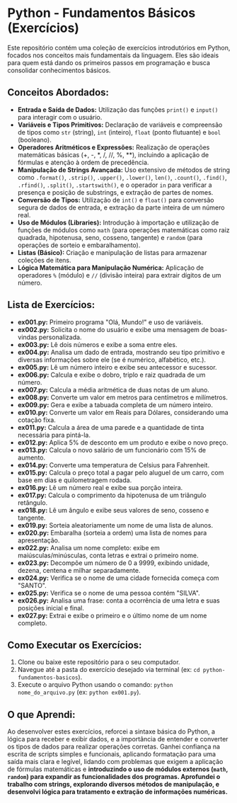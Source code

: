 # Python - Fundamentos Básicos (Exercícios)

Este repositório contém uma coleção de exercícios introdutórios em Python, focados nos conceitos mais fundamentais da linguagem. Eles são ideais para quem está dando os primeiros passos em programação e busca consolidar conhecimentos básicos.

## Conceitos Abordados:

* **Entrada e Saída de Dados:** Utilização das funções `print()` e `input()` para interagir com o usuário.
* **Variáveis e Tipos Primitivos:** Declaração de variáveis e compreensão de tipos como `str` (string), `int` (inteiro), `float` (ponto flutuante) e `bool` (booleano).
* **Operadores Aritméticos e Expressões:** Realização de operações matemáticas básicas (+, -, *, /, //, %, **), incluindo a aplicação de fórmulas e atenção à ordem de precedência.
* **Manipulação de Strings Avançada:** Uso extensivo de métodos de string como `.format()`, `.strip()`, `.upper()`, `.lower()`, `len()`, `.count()`, `.find()`, `.rfind()`, `.split()`, `.startswith()`, e o operador `in` para verificar a presença e posição de substrings, e extração de partes de nomes.
* **Conversão de Tipos:** Utilização de `int()` e `float()` para conversão segura de dados de entrada, e extração da parte inteira de um número real.
* **Uso de Módulos (Libraries):** Introdução à importação e utilização de funções de módulos como `math` (para operações matemáticas como raiz quadrada, hipotenusa, seno, cosseno, tangente) e `random` (para operações de sorteio e embaralhamento).
* **Listas (Básico):** Criação e manipulação de listas para armazenar coleções de itens.
* **Lógica Matemática para Manipulação Numérica:** Aplicação de operadores `%` (módulo) e `//` (divisão inteira) para extrair dígitos de um número.

## Lista de Exercícios:

* **ex001.py:** Primeiro programa "Olá, Mundo!" e uso de variáveis.
* **ex002.py:** Solicita o nome do usuário e exibe uma mensagem de boas-vindas personalizada.
* **ex003.py:** Lê dois números e exibe a soma entre eles.
* **ex004.py:** Analisa um dado de entrada, mostrando seu tipo primitivo e diversas informações sobre ele (se é numérico, alfabético, etc.).
* **ex005.py:** Lê um número inteiro e exibe seu antecessor e sucessor.
* **ex006.py:** Calcula e exibe o dobro, triplo e raiz quadrada de um número.
* **ex007.py:** Calcula a média aritmética de duas notas de um aluno.
* **ex008.py:** Converte um valor em metros para centímetros e milímetros.
* **ex009.py:** Gera e exibe a tabuada completa de um número inteiro.
* **ex010.py:** Converte um valor em Reais para Dólares, considerando uma cotação fixa.
* **ex011.py:** Calcula a área de uma parede e a quantidade de tinta necessária para pintá-la.
* **ex012.py:** Aplica 5% de desconto em um produto e exibe o novo preço.
* **ex013.py:** Calcula o novo salário de um funcionário com 15% de aumento.
* **ex014.py:** Converte uma temperatura de Celsius para Fahrenheit.
* **ex015.py:** Calcula o preço total a pagar pelo aluguel de um carro, com base em dias e quilometragem rodada.
* **ex016.py:** Lê um número real e exibe sua porção inteira.
* **ex017.py:** Calcula o comprimento da hipotenusa de um triângulo retângulo.
* **ex018.py:** Lê um ângulo e exibe seus valores de seno, cosseno e tangente.
* **ex019.py:** Sorteia aleatoriamente um nome de uma lista de alunos.
* **ex020.py:** Embaralha (sorteia a ordem) uma lista de nomes para apresentação.
* **ex022.py:** Analisa um nome completo: exibe em maiúsculas/minúsculas, conta letras e extrai o primeiro nome.
* **ex023.py:** Decompõe um número de 0 a 9999, exibindo unidade, dezena, centena e milhar separadamente.
* **ex024.py:** Verifica se o nome de uma cidade fornecida começa com "SANTO".
* **ex025.py:** Verifica se o nome de uma pessoa contém "SILVA".
* **ex026.py:** Analisa uma frase: conta a ocorrência de uma letra e suas posições inicial e final.
* **ex027.py:** Extrai e exibe o primeiro e o último nome de um nome completo.

## Como Executar os Exercícios:

1.  Clone ou baixe este repositório para o seu computador.
2.  Navegue até a pasta do exercício desejado via terminal (ex: `cd python-fundamentos-basicos`).
3.  Execute o arquivo Python usando o comando: `python nome_do_arquivo.py` (ex: `python ex001.py`).

## O que Aprendi:

Ao desenvolver estes exercícios, reforcei a sintaxe básica do Python, a lógica para receber e exibir dados, e a importância de entender e converter os tipos de dados para realizar operações corretas. Ganhei confiança na escrita de scripts simples e funcionais, aplicando formatação para uma saída mais clara e legível, lidando com problemas que exigem a aplicação de fórmulas matemáticas e **introduzindo o uso de módulos externos (`math`, `random`) para expandir as funcionalidades dos programas. Aprofundei o trabalho com strings, explorando diversos métodos de manipulação, e desenvolvi lógica para tratamento e extração de informações numéricas.**
